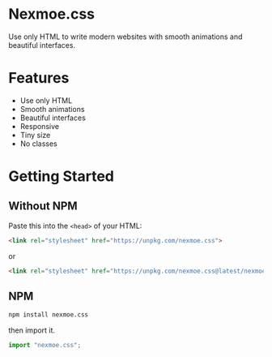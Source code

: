 # Nexmoe.css

Use only HTML to write modern websites with smooth animations and beautiful interfaces.

# Features

- Use only HTML
- Smooth animations
- Beautiful interfaces
- Responsive
- Tiny size
- No classes

# Getting Started

## Without NPM

Paste this into the `<head>` of your HTML:

```html
<link rel="stylesheet" href="https://unpkg.com/nexmoe.css">
```

or

```html
<link rel="stylesheet" href="https://unpkg.com/nexmoe.css@latest/nexmoe.min.css">
```

## NPM

```sh
npm install nexmoe.css
```

then import it.

```js
import "nexmoe.css";
```
